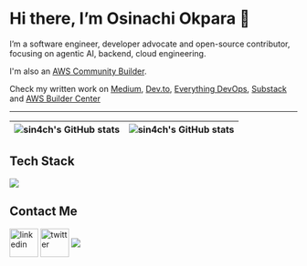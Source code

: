 # Hi there, I’m Osinachi Okpara 👋

I’m a software engineer, developer advocate and open-source contributor, focusing on agentic AI, backend, cloud engineering.

I'm also an <a href="https://builder.aws.com/community/@sin4ch">AWS Community Builder</a>.

Check my written work on <a href="https://medium.com/@sin4ch">Medium</a>, <a href="https://dev.to/sin4ch1">Dev.to</a>, <a href="https://everythingdevops.com/author/sin4ch">Everything DevOps</a>, <a href="https://sin4ch1.substack.com">Substack</a> and <a href="https://builder.aws.com/community/@sin4ch">AWS Builder Center</a>

---

| <img align="center" src="https://github-readme-stats.vercel.app/api?username=sin4ch&show_icons=true&include_all_commits=true&hide_border=true" alt="sin4ch's GitHub stats" /> | <img align="center" src="https://github-readme-stats.vercel.app/api/top-langs/?username=sin4ch&langs_count=8&layout=compact&hide_border=true" alt="sin4ch's GitHub stats" /> |
| ------------- | ------------- |


<p align="center">
  <h2>Tech Stack</h2>
  <a href="https://skillicons.dev">
    <img src="https://skillicons.dev/icons?i=aws,git,github,bash,linux,ubuntu,vim,neovim,nginx,html,css,py,fastapi,docker,terraform,postgres,md,notion,vscode" />
  </a>
</p>

<p align="center">
  <h2>Contact Me</h2>
<a href="https://www.linkedin.com/in/osinachiokpara/" target="blank"><img align="center" src="https://skillicons.dev/icons?i=linkedin" alt="linkedin" height="50" width="50" /></a>
<a href="https://twitter.com/sin4ch" target="blank"><img align="center" src="https://skillicons.dev/icons?i=twitter" alt="twitter" height="50" width="50" /></a>
<a href="mailto:okparaosi17@gmail.com" target="blank"><img align="center" src="https://skillicons.dev/icons?i=gmail"></a>
</p>
                                                        
<!--
Languages: Python, Bash, YAML, HTML, CSS, HCL, JSON
AWS: EC2, Rekognition, S3, Lambda, CloudFront, Elemental MediaConvert, IAM, CloudFormation
Tools and Technologies: Git, GitHub, Docker, Nginx, Terraform, GitHub Actions, VSCode, Neovim
**sin4ch/sin4ch** is a ✨ _special_ ✨ repository because its `README.md` (this file) appears on your GitHub profile.

Here are some ideas to get you started:

- 🔭 I’m currently working on 
- 🌱 I’m currently learning ...
- 👯 I’m looking to collaborate on ...
- 🤔 I’m looking for help with ...
- 💬 Ask me about ...
- 📫 How to reach me: ...
- 😄 Pronouns: ...
- ⚡ Fun fact: ...
-->
